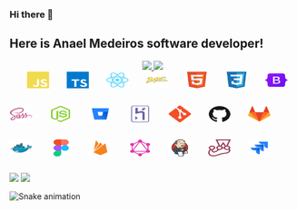 ### Hi there 👋

## Here is Anael Medeiros software developer!

<div align="center">
  <a href="https://github.com/anaelj">
  <img height="180em" src="https://github-readme-stats.vercel.app/api?username=anaelj&show_icons=true&theme=dark&include_all_commits=true&count_private=true"/>
  <img height="180em" src="https://github-readme-stats.vercel.app/api/top-langs/?username=anaelj&layout=compact&langs_count=7&theme=dark"/>
</div>
<div style="display: flex; flex-direction: row; flex-wrap: wrap; gap: 30px"><br>
    <div>
      <img align="center" alt="Js" title="JS"" height=" 30" width="40"src="https://raw.githubusercontent.com/devicons/devicon/master/icons/javascript/javascript-plain.svg">
    </div>
    <div>
    <img align="center" alt="Ts" title="TS" height="30" width="40"
        src="https://raw.githubusercontent.com/devicons/devicon/master/icons/typescript/typescript-plain.svg">
    </div>
    <img align="center" alt="React" title="React" height="30" width="40"
        src="https://raw.githubusercontent.com/devicons/devicon/master/icons/react/react-original.svg">
    <img align="center" alt="Babel" title="Babel" height="30" width="40"
        src="https://raw.githubusercontent.com/devicons/devicon/master/icons/babel/babel-original.svg">
    <img align="center" alt="HTML" title="HTML" height="30" width="40"
        src="https://raw.githubusercontent.com/devicons/devicon/master/icons/html5/html5-original.svg">
    <img align="center" alt="CSS" title="CSS" height="30" width="40"
        src="https://raw.githubusercontent.com/devicons/devicon/master/icons/css3/css3-original.svg">
    <img align="center" alt="Bootstrap" title="Bootstrap" height="30" width="40" src="https://raw.githubusercontent.com/devicons/devicon/master/icons/bootstrap/bootstrap-original.svg">
    <img align="center" alt="SASS" title="SASS" height="30" width="40"        src="https://raw.githubusercontent.com/devicons/devicon/master/icons/sass/sass-original.svg">
    <img align="center" alt="NodeJS" title="NodeJS" height="30" width="40"        src="https://raw.githubusercontent.com/devicons/devicon/master/icons/nodejs/nodejs-original.svg">
    <img align="center" alt="Bitbucket" title="Bitbucket" height="30" width="40"      src="https://raw.githubusercontent.com/devicons/devicon/master/icons/bitbucket/bitbucket-original.svg">
    <img align="center" alt="Heroku" title="Heroku" height="30" width="40"        src="https://raw.githubusercontent.com/devicons/devicon/master/icons/heroku/heroku-original.svg">
    <img align="center" alt="Git" title="Git" height="30" width="40"        src="https://raw.githubusercontent.com/devicons/devicon/master/icons/git/git-original.svg">
    <img align="center" alt="Github" title="Github" height="30" width="40"        src="https://raw.githubusercontent.com/devicons/devicon/master/icons/github/github-original.svg">
    <img align="center" alt="Gitlab" title="Gitlab" height="30" width="40"        src="https://raw.githubusercontent.com/devicons/devicon/master/icons/gitlab/gitlab-original.svg">
    <img align="center" alt="Docker" title="Docker" height="30" width="40"        src="https://raw.githubusercontent.com/devicons/devicon/master/icons/docker/docker-original.svg">
    <img align="center" alt="Figma" title="Figma" height="30" width="40"
        src="https://raw.githubusercontent.com/devicons/devicon/master/icons/figma/figma-original.svg">
    <img align="center" alt="Firebase" title="Firebase" height="30" width="40"
        src="https://raw.githubusercontent.com/devicons/devicon/master/icons/firebase/firebase-plain.svg">
    <img align="center" alt="Graphql" title="Graphql" height="30" width="40"
        src="https://raw.githubusercontent.com/devicons/devicon/master/icons/graphql/graphql-plain.svg">
    <img align="center" alt="Jenkins" title="Jenkins" height="30" width="40"
        src="https://raw.githubusercontent.com/devicons/devicon/master/icons/jenkins/jenkins-original.svg">
    <img align="center" alt="Jest" title="Jest" height="30" width="40"
        src="https://raw.githubusercontent.com/devicons/devicon/master/icons/jest/jest-plain.svg">
    <img align="center" alt="Jira" title="Jira" height="30" width="40"
        src="https://raw.githubusercontent.com/devicons/devicon/master/icons/jira/jira-original.svg">

</div>

##

<div> 
  <a href = "mailto:anaelj@gmail.com"><img src="https://img.shields.io/badge/-Gmail-%23333?style=for-the-badge&logo=gmail&logoColor=white" target="_blank"></a>
  <a href="https://www.linkedin.com/in/anaelmedeiros" target="_blank"><img src="https://img.shields.io/badge/-LinkedIn-%230077B5?style=for-the-badge&logo=linkedin&logoColor=white" target="_blank"></a> 
 
  ![Snake animation](https://github.com/anaelj/anaelj/blob/output/github-contribution-grid-snake.svg)
 
</div>
